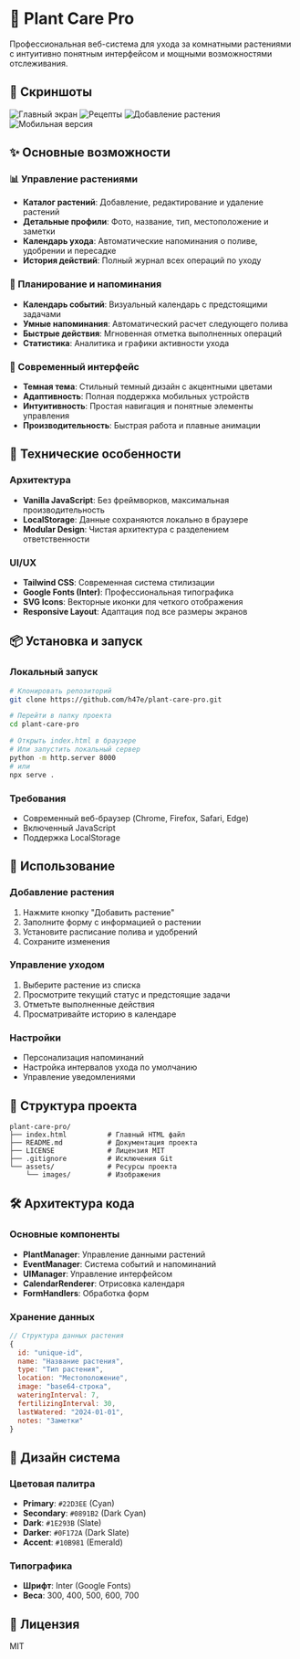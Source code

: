# 🌱 Plant Care Pro

Профессиональная веб-система для ухода за комнатными растениями с интуитивно понятным интерфейсом и мощными возможностями отслеживания.

## 📸 Скриншоты

![Главный экран](images/screenshot1.jpg) ![Рецепты](images/screenshot2.jpg) ![Добавление растения](images/screenshot3.jpg) ![Мобильная версия](images/screenshot4.jpg)

## ✨ Основные возможности

### 📊 Управление растениями

* **Каталог растений**: Добавление, редактирование и удаление растений
* **Детальные профили**: Фото, название, тип, местоположение и заметки
* **Календарь ухода**: Автоматические напоминания о поливе, удобрении и пересадке
* **История действий**: Полный журнал всех операций по уходу

### 📅 Планирование и напоминания

* **Календарь событий**: Визуальный календарь с предстоящими задачами
* **Умные напоминания**: Автоматический расчет следующего полива
* **Быстрые действия**: Мгновенная отметка выполненных операций
* **Статистика**: Аналитика и графики активности ухода

### 🎨 Современный интерфейс

* **Темная тема**: Стильный темный дизайн с акцентными цветами
* **Адаптивность**: Полная поддержка мобильных устройств
* **Интуитивность**: Простая навигация и понятные элементы управления
* **Производительность**: Быстрая работа и плавные анимации

## 🚀 Технические особенности

### Архитектура

* **Vanilla JavaScript**: Без фреймворков, максимальная производительность
* **LocalStorage**: Данные сохраняются локально в браузере
* **Modular Design**: Чистая архитектура с разделением ответственности

### UI/UX

* **Tailwind CSS**: Современная система стилизации
* **Google Fonts (Inter)**: Профессиональная типографика
* **SVG Icons**: Векторные иконки для четкого отображения
* **Responsive Layout**: Адаптация под все размеры экранов

## 📦 Установка и запуск

### Локальный запуск

```bash
# Клонировать репозиторий
git clone https://github.com/h47e/plant-care-pro.git

# Перейти в папку проекта
cd plant-care-pro

# Открыть index.html в браузере
# Или запустить локальный сервер
python -m http.server 8000
# или
npx serve .
```

### Требования

* Современный веб-браузер (Chrome, Firefox, Safari, Edge)
* Включенный JavaScript
* Поддержка LocalStorage

## 🌟 Использование

### Добавление растения

1. Нажмите кнопку "Добавить растение"
2. Заполните форму с информацией о растении
3. Установите расписание полива и удобрений
4. Сохраните изменения

### Управление уходом

1. Выберите растение из списка
2. Просмотрите текущий статус и предстоящие задачи
3. Отметьте выполненные действия
4. Просматривайте историю в календаре

### Настройки

* Персонализация напоминаний
* Настройка интервалов ухода по умолчанию
* Управление уведомлениями

## 🎯 Структура проекта

```
plant-care-pro/
├── index.html          # Главный HTML файл
├── README.md           # Документация проекта
├── LICENSE             # Лицензия MIT
├── .gitignore          # Исключения Git
└── assets/             # Ресурсы проекта
    └── images/         # Изображения
```

## 🛠 Архитектура кода

### Основные компоненты

* **PlantManager**: Управление данными растений
* **EventManager**: Система событий и напоминаний
* **UIManager**: Управление интерфейсом
* **CalendarRenderer**: Отрисовка календаря
* **FormHandlers**: Обработка форм

### Хранение данных

```javascript
// Структура данных растения
{
  id: "unique-id",
  name: "Название растения",
  type: "Тип растения",
  location: "Местоположение",
  image: "base64-строка",
  wateringInterval: 7,
  fertilizingInterval: 30,
  lastWatered: "2024-01-01",
  notes: "Заметки"
}
```

## 🎨 Дизайн система

### Цветовая палитра

* **Primary**: `#22D3EE` (Cyan)
* **Secondary**: `#0891B2` (Dark Cyan)
* **Dark**: `#1E293B` (Slate)
* **Darker**: `#0F172A` (Dark Slate)
* **Accent**: `#10B981` (Emerald)

### Типографика

* **Шрифт**: Inter (Google Fonts)
* **Веса**: 300, 400, 500, 600, 700

## 📄 Лицензия

MIT
